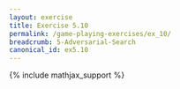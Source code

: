 ```yaml
---
layout: exercise
title: Exercise 5.10
permalink: /game-playing-exercises/ex_10/
breadcrumb: 5-Adversarial-Search
canonical_id: ex5.10
---
```


{% include mathjax_support %}
